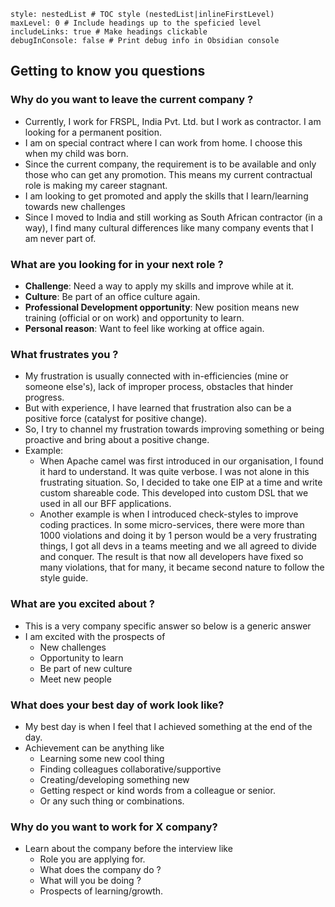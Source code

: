 ```table-of-contents
style: nestedList # TOC style (nestedList|inlineFirstLevel)
maxLevel: 0 # Include headings up to the speficied level
includeLinks: true # Make headings clickable
debugInConsole: false # Print debug info in Obsidian console
```

## Getting to know you questions

### Why do you want to leave the current company ?

- Currently, I work for FRSPL, India Pvt. Ltd. but I work as contractor. I am looking for a permanent position.
- I am on special contract where I can work from home. I choose this when my child was born. 
- Since the current company, the requirement is to be available and only those who can get any promotion. This means my current contractual role is making my career stagnant. 
- I am looking to get promoted and apply the skills that I learn/learning towards new challenges
- Since I moved to India and still working as South African contractor (in a way), I find many cultural differences like many company events that I am never part of.
### What are you looking for in your next role ?

- **Challenge**: Need a way to apply my skills and improve while at it.
- **Culture**: Be part of an office culture again. 
- **Professional Development opportunity**: New position means new training (official or on work) and opportunity to learn. 
- **Personal reason**: Want to feel like working at office again.

### What frustrates you ?

- My frustration is usually connected with in-efficiencies (mine or someone else's), lack of improper process, obstacles that hinder progress.
- But with experience, I have learned that frustration also can be a positive force (catalyst for positive change). 
- So, I try to channel my frustration towards improving something or being proactive and bring about a positive change.
- Example: 
	- When Apache camel was first introduced in our organisation, I found it hard to understand. It was quite verbose. I was not alone in this frustrating situation. So, I decided to take one EIP at a time and write custom shareable code. This developed into custom DSL that we used in all our BFF applications.
	- Another example is when I introduced check-styles to improve coding practices. In some micro-services, there were more than 1000 violations and doing it by 1 person would be a very frustrating things, I got all devs in a teams meeting and we all agreed to divide and conquer. The result is that now all developers have fixed so many violations, that for many, it became second nature to follow the style guide.

### What are you excited about ?

- This is a very company specific answer so below is a generic answer
- I am excited with the prospects of 
	- New challenges 
	- Opportunity to learn 
	- Be part of new culture
	- Meet new people

### What does your best day of work look like?

- My best day is when I feel that I achieved something at the end of the day.
- Achievement can be anything like
	- Learning some new cool thing
	- Finding colleagues collaborative/supportive
	- Creating/developing something new
	- Getting respect or kind words from a colleague or senior.
	- Or any such thing or combinations.

### Why do you want to work for X company?

- Learn about the company before the interview like
	- Role you are applying for.
	- What does the company do ?
	- What will you be doing ?
	- Prospects of learning/growth.

